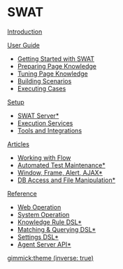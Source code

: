 # SWAT

[Introduction](index.md)

[User Guide]()

* [Getting Started with SWAT](guide_start.md)
* [Preparing Page Knowledge](guide_knowledge.md)
* [Tuning Page Knowledge](guide_tuning.md)
* [Building Scenarios](guide_scenarios.md)
* [Executing Cases](guide_execution.md)
 
[Setup]()

* [SWAT Server*](setup_swat.md)
* [Execution Services](setup_execservices.md)
* [Tools and Integrations](setup_tools.md)

[Articles]()

* [Working with Flow](article_flow.md)
* [Automated Test Maintenance*](article_maintenance.md)
* [Window, Frame, Alert, AJAX*](article_scenes.md)
* [DB Access and File Manipulation*](article_api_call.md)

[Reference]()

* [Web Operation](ref_web_operation.md)
* [System Operation](ref_sys_operation.md)
* [Knowledge Rule DSL*](ref_knowledge_rule.md)
* [Matching & Querying DSL*](ref_mq_rule.md)
* [Settings DSL*](ref_settings_dsl.md)
* [Agent Server API*](ref_agent_api.md)

[gimmick:theme (inverse: true)](bootstrap)

